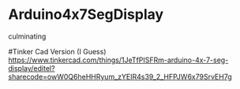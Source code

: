 # Arduino4x7SegDisplay
culminating



#Tinker Cad Version (I Guess)
https://www.tinkercad.com/things/1JeTfPISFRm-arduino-4x-7-seg-display/editel?sharecode=owW0Q6heHHRyum_zYEIR4s39_2_HFPJW6x79SrvEH7g
